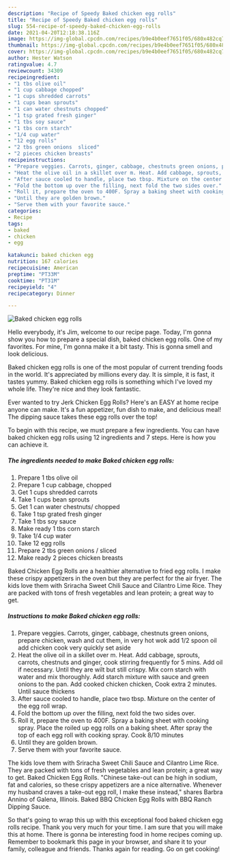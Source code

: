 ```yaml
---
description: "Recipe of Speedy Baked chicken egg rolls"
title: "Recipe of Speedy Baked chicken egg rolls"
slug: 554-recipe-of-speedy-baked-chicken-egg-rolls
date: 2021-04-20T12:18:38.116Z
image: https://img-global.cpcdn.com/recipes/b9e4b0eef7651f05/680x482cq70/baked-chicken-egg-rolls-recipe-main-photo.jpg
thumbnail: https://img-global.cpcdn.com/recipes/b9e4b0eef7651f05/680x482cq70/baked-chicken-egg-rolls-recipe-main-photo.jpg
cover: https://img-global.cpcdn.com/recipes/b9e4b0eef7651f05/680x482cq70/baked-chicken-egg-rolls-recipe-main-photo.jpg
author: Hester Watson
ratingvalue: 4.7
reviewcount: 34309
recipeingredient:
- "1 tbs olive oil"
- "1 cup cabbage chopped"
- "1 cups shredded carrots"
- "1 cups bean sprouts"
- "1 can water chestnuts chopped"
- "1 tsp grated fresh ginger"
- "1 tbs soy sauce"
- "1 tbs corn starch"
- "1/4 cup water"
- "12 egg rolls"
- "2 tbs green onions  sliced"
- "2 pieces chicken breasts"
recipeinstructions:
- "Prepare veggies. Carrots, ginger, cabbage, chestnuts green onions, prepare chicken, wash and cut them, in very hot wok add 1/2 spoon oil add chicken cook very quickly set aside"
- "Heat the olive oil in a skillet over m. Heat. Add cabbage, sprouts, carrots, chestnuts and ginger, cook stirring frequently for 5 mins. Add oil if necessary. Until they are wilt but still crispy. Mix corn starch with water and mix thoroughly. Add starch mixture with sauce and green onions to the pan. Add cooked chicken chicken, Cook extra 2 minutes. Until sauce thickens"
- "After sauce cooled to handle, place two tbsp. Mixture on the center of the egg roll wrap."
- "Fold the bottom up over the filling, next fold the two sides over."
- "Roll it, prepare the oven to 400F. Spray a baking sheet with cooking spray. Place the roiled up egg rolls on a baking sheet. After spray the top of each egg roll with cooking spray. Cook 8/10 minutes"
- "Until they are golden brown."
- "Serve them with your favorite sauce."
categories:
- Recipe
tags:
- baked
- chicken
- egg

katakunci: baked chicken egg 
nutrition: 167 calories
recipecuisine: American
preptime: "PT33M"
cooktime: "PT31M"
recipeyield: "4"
recipecategory: Dinner

---
```



![Baked chicken egg rolls](https://img-global.cpcdn.com/recipes/b9e4b0eef7651f05/680x482cq70/baked-chicken-egg-rolls-recipe-main-photo.jpg)

Hello everybody, it's Jim, welcome to our recipe page. Today, I'm gonna show you how to prepare a special dish, baked chicken egg rolls. One of my favorites. For mine, I'm gonna make it a bit tasty. This is gonna smell and look delicious.

Baked chicken egg rolls is one of the most popular of current trending foods in the world. It's appreciated by millions every day. It is simple, it is fast, it tastes yummy. Baked chicken egg rolls is something which I've loved my whole life. They're nice and they look fantastic.

Ever wanted to try Jerk Chicken Egg Rolls? Here&#39;s an EASY at home recipe anyone can make. It&#39;s a fun appetizer, fun dish to make, and delicious meal! The dipping sauce takes these egg rolls over the top!


To begin with this recipe, we must prepare a few ingredients. You can have baked chicken egg rolls using 12 ingredients and 7 steps. Here is how you can achieve it.

<!--inarticleads1-->

##### The ingredients needed to make Baked chicken egg rolls:

1. Prepare 1 tbs olive oil
1. Prepare 1 cup cabbage, chopped
1. Get 1 cups shredded carrots
1. Take 1 cups bean sprouts
1. Get 1 can water chestnuts/ chopped
1. Take 1 tsp grated fresh ginger
1. Take 1 tbs soy sauce
1. Make ready 1 tbs corn starch
1. Take 1/4 cup water
1. Take 12 egg rolls
1. Prepare 2 tbs green onions / sliced
1. Make ready 2 pieces chicken breasts


Baked Chicken Egg Rolls are a healthier alternative to fried egg rolls. I make these crispy appetizers in the oven but they are perfect for the air fryer. The kids love them with Sriracha Sweet Chili Sauce and Cilantro Lime Rice. They are packed with tons of fresh vegetables and lean protein; a great way to get. 

<!--inarticleads2-->

##### Instructions to make Baked chicken egg rolls:

1. Prepare veggies. Carrots, ginger, cabbage, chestnuts green onions, prepare chicken, wash and cut them, in very hot wok add 1/2 spoon oil add chicken cook very quickly set aside
1. Heat the olive oil in a skillet over m. Heat. Add cabbage, sprouts, carrots, chestnuts and ginger, cook stirring frequently for 5 mins. Add oil if necessary. Until they are wilt but still crispy. Mix corn starch with water and mix thoroughly. Add starch mixture with sauce and green onions to the pan. Add cooked chicken chicken, Cook extra 2 minutes. Until sauce thickens
1. After sauce cooled to handle, place two tbsp. Mixture on the center of the egg roll wrap.
1. Fold the bottom up over the filling, next fold the two sides over.
1. Roll it, prepare the oven to 400F. Spray a baking sheet with cooking spray. Place the roiled up egg rolls on a baking sheet. After spray the top of each egg roll with cooking spray. Cook 8/10 minutes
1. Until they are golden brown.
1. Serve them with your favorite sauce.


The kids love them with Sriracha Sweet Chili Sauce and Cilantro Lime Rice. They are packed with tons of fresh vegetables and lean protein; a great way to get. Baked Chicken Egg Rolls. &#34;Chinese take-out can be high in sodium, fat and calories, so these crispy appetizers are a nice alternative. Whenever my husband craves a take-out egg roll, I make these instead,&#34; shares Barbra Annino of Galena, Illinois. Baked BBQ Chicken Egg Rolls with BBQ Ranch Dipping Sauce. 

So that's going to wrap this up with this exceptional food baked chicken egg rolls recipe. Thank you very much for your time. I am sure that you will make this at home. There is gonna be interesting food in home recipes coming up. Remember to bookmark this page in your browser, and share it to your family, colleague and friends. Thanks again for reading. Go on get cooking!
